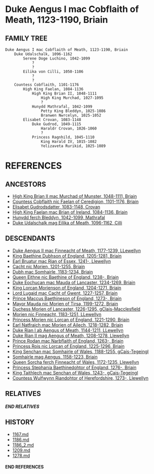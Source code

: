 # Duke Aengus I mac Cobflaith of Meath, 1123-1190, Briain

## FAMILY TREE 
```
Duke Aengus I mac Cobflaith of Meath, 1123-1190, Briain
    Duke Udalschalk, 1096-1162
        Serene Doge Luchino, 1042-1099
            ?
            ?
        Eilika von Cilli, 1050-1106
            ?
            ?
    Countess Cobflaith, 1101-1176
        High King Faelan, 1084-1136
            High King Brian II, 1048-1111
                High King Murchad, 1027-1095
                ?
            Hunydd Mathrafal, 1042-1099
                Petty King Bleddyn, 1025-1086
                Branwen Nwrcelyn, 1025-1052
        Elisabet Crovan, 1083-1148
            Duke Gudrod, 1049-1115
                Haraldr Crovan, 1026-1060
                ?
            Princess Ragnhild, 1045-1110
                King Harald IV, 1015-1082
                Yelizaveta Rurikid, 1025-1089    

```


# REFERENCES

## ANCESTORS
* [High King Brian II mac Murchad of Munster, 1048-1111, Briain](brian_ii_mac_murchad_1048.md)
* [Countess Cobflaith nic Faelan of Ceredigion, 1101-1176, Briain](cobflaith_nic_faelan_1101.md)
* [Elisabet Gudrodsdatter, 1083-1148, Crovan](elisabet_gudrodsdatter_1083.md)
* [High King Faelan mac Brian of Ireland, 1084-1136, Briain](faelan_mac_brian_1084.md)
* [Hunydd ferch Bleddyn, 1042-1099, Mathrafal](hunydd_ferch_bleddyn_1042.md)
* [Duke Udalschalk mag Eilika of Meath, 1096-1162, Cilli](udalschalk_mag_eilika_1096.md)

## DESCENDANTS
* [Duke Aengus II mac Finneacht of Meath, 1177-1239, LLewellyn](aengus_ii_mac_finneacht_1177.md)
* [King Baethine Dubhson of England, 1205-1281, Briain](baethine_dubhson_1205.md)
* [Earl Bruatur mac Rian of Essex, 1241-, Llewellyn](bruatur_mac_rian_1241.md)
* [Cacht nic Morien, 1201-1255, Briain](cacht_nic_morien_1201.md)
* [Dubh mac Somhairle, 1183-1234, Briain](dubh_mac_somhairle_1183.md)
* [Queen Eithne nic Baethine of England, 1238-, Briain](eithne_nic_baethine_1238.md)
* [Duke Eochucan mac Mauda of Lancaster, 1234-1269, Briain](eochucan_mac_mauda_1234.md)
* [King Lorcan Morienson of England, 1204-1271, Briain](lorcan_morienson_1204.md)
* [Lord Lugaid mac Cacht of Gwent, 1227-1257, Briain](lugaid_mac_cacht_1227.md)
* [Prince Maccus Baethineson of England, 1273-, Briain](maccus_baethineson_1273.md)
* [Mayor Mauda nic Morien of Tirsa, 1199-1272, Briain](mauda_nic_morien_1199.md)
* [Duchess Morien of Lancaster, 1226-1295, gClais-Macclesfield](morien_1226.md)
* [Morien nic Finneacht, 1183-1251, LLewellyn](morien_nic_finneacht_1183.md)
* [Princess Morien nic Lorcan of England, 1221-1290, Briain](morien_nic_lorcan_1221.md)
* [Earl Natfraich mac Morien of Ailech, 1218-1282, Briain](natfraich_mac_morien_1218.md)
* [Duke Rian I ab Aengus of Meath, 1144-1211, LLewellyn](rian_i_ab_aengus_1144.md)
* [Duke Rian II mag Aengus of Meath, 1208-1278, Llewellyn](rian_ii_mag_aengus_1208.md)
* [Prince Rodan mac Narbflaith of England, 1263-, Briain](rodan_mac_narbflaith_1263.md)
* [Princess Rois nic Lorcan of England, 1225-1296, Briain](rois_nic_lorcan_1225.md)
* [King Senchan mac Somhairle of Wales, 1188-1255, gCais-Tegeingl](senchan_mac_somhairle_1188.md)
* [Somhairle mag Aengus, 1158-1223, Briain](somhairle_mag_aengus_1158.md)
* [Queen Sorcha ferch Finneacht of Wales, 1172-1235, Llewellyn](sorcha_ferch_finneacht_1172.md)
* [Princess Stephania Baethinedohtor of England, 1276-, Briain](stephania_baethinedohtor_1276.md)
* [King Taithlech mac Senchan of Wales, 1243-, gCais-Tegeingl](taithlech_mac_senchan_1243.md)
* [Countess Wulfwynn Riandohtor of Herefordshire, 1273-, Llewellyn](wulfwynn_riandohtor_1273.md)

## RELATIVES

##### END RELATIVES 
## HISTORY
* [1167.md](../h/1167.md)
* [1186.md](../h/1186.md)
* [1186_2.md](../h/1186_2.md)
* [1209.md](../h/1209.md)
* [1278.md](../h/1278.md)

#### END REFERENCES
